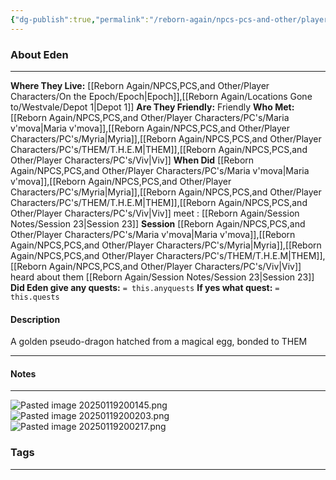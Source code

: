 ```yaml
---
{"dg-publish":true,"permalink":"/reborn-again/npcs-pcs-and-other/player-characters/on-the-epoch/eden/"}
---
```





### About Eden
---
**Where They Live:** [[Reborn Again/NPCS,PCS,and Other/Player Characters/On the Epoch/Epoch\|Epoch]],[[Reborn Again/Locations Gone to/Westvale/Depot 1\|Depot 1]]
**Are They Friendly:** Friendly
**Who Met:** [[Reborn Again/NPCS,PCS,and Other/Player Characters/PC's/Maria v'mova\|Maria v'mova]],[[Reborn Again/NPCS,PCS,and Other/Player Characters/PC's/Myria\|Myria]],[[Reborn Again/NPCS,PCS,and Other/Player Characters/PC's/THEM/T.H.E.M\|THEM]],[[Reborn Again/NPCS,PCS,and Other/Player Characters/PC's/Viv\|Viv]]
**When Did** [[Reborn Again/NPCS,PCS,and Other/Player Characters/PC's/Maria v'mova\|Maria v'mova]],[[Reborn Again/NPCS,PCS,and Other/Player Characters/PC's/Myria\|Myria]],[[Reborn Again/NPCS,PCS,and Other/Player Characters/PC's/THEM/T.H.E.M\|THEM]],[[Reborn Again/NPCS,PCS,and Other/Player Characters/PC's/Viv\|Viv]] meet : [[Reborn Again/Session Notes/Session 23\|Session 23]]
**Session** [[Reborn Again/NPCS,PCS,and Other/Player Characters/PC's/Maria v'mova\|Maria v'mova]],[[Reborn Again/NPCS,PCS,and Other/Player Characters/PC's/Myria\|Myria]],[[Reborn Again/NPCS,PCS,and Other/Player Characters/PC's/THEM/T.H.E.M\|THEM]],[[Reborn Again/NPCS,PCS,and Other/Player Characters/PC's/Viv\|Viv]] heard about them [[Reborn Again/Session Notes/Session 23\|Session 23]]  
**Did Eden give any quests:** `= this.anyquests`
	**If yes what quest:** `= this.quests`


#### Description
A golden pseudo-dragon hatched from a magical egg, bonded to THEM

---

#### Notes
---

![Pasted image 20250119200145.png](/img/user/Reborn%20Again/Misc%20Files/Pasted%20image%2020250119200145.png)
![Pasted image 20250119200203.png](/img/user/Reborn%20Again/Misc%20Files/Pasted%20image%2020250119200203.png)
![Pasted image 20250119200217.png](/img/user/Reborn%20Again/Misc%20Files/Pasted%20image%2020250119200217.png)

### Tags 

---



